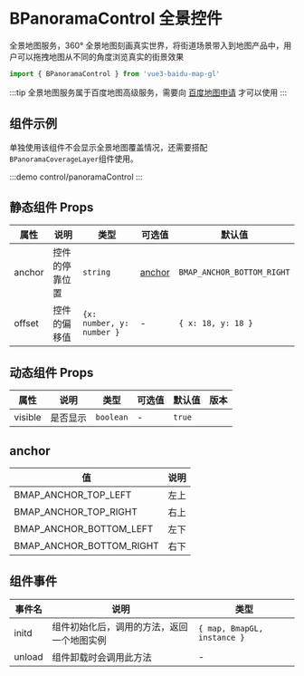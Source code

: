 # BPanoramaControl 全景控件 <Badge type="tip" text="^0.0.31" />

全景地图服务，360° 全景地图刻画真实世界，将街道场景带入到地图产品中，用户可以拖拽地图从不同的角度浏览真实的街景效果

```ts
import { BPanoramaControl } from 'vue3-baidu-map-gl'
```

:::tip
全景地图服务属于百度地图高级服务，需要向 [百度地图申请](https://lbs.baidu.com/apiconsole/fankui#?typeOne=%E4%BA%A7%E5%93%81%E9%9C%80%E6%B1%82&typeTwo=%E9%AB%98%E7%BA%A7%E6%9C%8D%E5%8A%A1&typeThree=JS%20API%E5%85%A8%E6%99%AF%E5%9B%BE) 才可以使用
:::

## 组件示例

单独使用该组件不会显示全景地图覆盖情况，还需要搭配`BPanoramaCoverageLayer`组件使用。

:::demo
control/panoramaControl
:::

## 静态组件 Props

| 属性   | 说明           | 类型                      | 可选值            | 默认值                     |
| ------ | -------------- | ------------------------- | ----------------- | -------------------------- |
| anchor | 控件的停靠位置 | `string`                  | [anchor](#anchor) | `BMAP_ANCHOR_BOTTOM_RIGHT` |
| offset | 控件的偏移值   | `{x: number, y: number }` | -                 | `{ x: 18, y: 18 }`         |

## 动态组件 Props

| 属性    | 说明     | 类型      | 可选值 | 默认值 | 版本                               |
| ------- | -------- | --------- | ------ | ------ | ---------------------------------- |
| visible | 是否显示 | `boolean` | -      | `true` | <Badge type="tip" text="^2.2.0" /> |

## anchor

| 值                       | 说明 |
| ------------------------ | ---- |
| BMAP_ANCHOR_TOP_LEFT     | 左上 |
| BMAP_ANCHOR_TOP_RIGHT    | 右上 |
| BMAP_ANCHOR_BOTTOM_LEFT  | 左下 |
| BMAP_ANCHOR_BOTTOM_RIGHT | 右下 |

## 组件事件

| 事件名 | 说明                                       | 类型                        |
| ------ | ------------------------------------------ | --------------------------- |
| initd  | 组件初始化后，调用的方法，返回一个地图实例 | `{ map, BmapGL, instance }` |
| unload | 组件卸载时会调用此方法                     | -                           |
